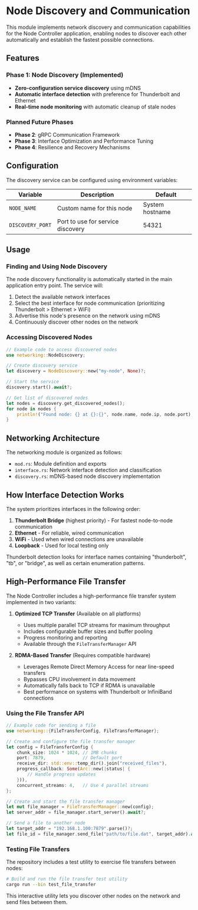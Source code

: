 # Node Discovery and Communication

This module implements network discovery and communication capabilities for the Node Controller application, enabling nodes to discover each other automatically and establish the fastest possible connections.

## Features

### Phase 1: Node Discovery (Implemented)
- **Zero-configuration service discovery** using mDNS
- **Automatic interface detection** with preference for Thunderbolt and Ethernet
- **Real-time node monitoring** with automatic cleanup of stale nodes

### Planned Future Phases
- **Phase 2**: gRPC Communication Framework
- **Phase 3**: Interface Optimization and Performance Tuning
- **Phase 4**: Resilience and Recovery Mechanisms

## Configuration

The discovery service can be configured using environment variables:

| Variable | Description | Default |
|----------|-------------|---------|
| `NODE_NAME` | Custom name for this node | System hostname |
| `DISCOVERY_PORT` | Port to use for service discovery | 54321 |

## Usage

### Finding and Using Node Discovery

The node discovery functionality is automatically started in the main application entry point. The service will:

1. Detect the available network interfaces
2. Select the best interface for node communication (prioritizing Thunderbolt > Ethernet > WiFi)
3. Advertise this node's presence on the network using mDNS
4. Continuously discover other nodes on the network

### Accessing Discovered Nodes

```rust
// Example code to access discovered nodes
use networking::NodeDiscovery;

// Create discovery service
let discovery = NodeDiscovery::new("my-node", None)?;

// Start the service 
discovery.start().await?;

// Get list of discovered nodes
let nodes = discovery.get_discovered_nodes();
for node in nodes {
    println!("Found node: {} at {}:{}", node.name, node.ip, node.port);
}
```

## Networking Architecture

The networking module is organized as follows:

- `mod.rs`: Module definition and exports
- `interface.rs`: Network interface detection and classification
- `discovery.rs`: mDNS-based node discovery implementation

## How Interface Detection Works

The system prioritizes interfaces in the following order:
1. **Thunderbolt Bridge** (highest priority) - For fastest node-to-node communication
2. **Ethernet** - For reliable, wired communication
3. **WiFi** - Used when wired connections are unavailable
4. **Loopback** - Used for local testing only

Thunderbolt detection looks for interface names containing "thunderbolt", "tb", or "bridge", as well as certain enumeration patterns. 

## High-Performance File Transfer

The Node Controller includes a high-performance file transfer system implemented in two variants:

1. **Optimized TCP Transfer** (Available on all platforms)
   - Uses multiple parallel TCP streams for maximum throughput
   - Includes configurable buffer sizes and buffer pooling
   - Progress monitoring and reporting
   - Available through the `FileTransferManager` API

2. **RDMA-Based Transfer** (Requires compatible hardware)
   - Leverages Remote Direct Memory Access for near line-speed transfers
   - Bypasses CPU involvement in data movement
   - Automatically falls back to TCP if RDMA is unavailable
   - Best performance on systems with Thunderbolt or InfiniBand connections

### Using the File Transfer API

```rust
// Example code for sending a file
use networking::{FileTransferConfig, FileTransferManager};

// Create and configure the file transfer manager
let config = FileTransferConfig {
    chunk_size: 1024 * 1024, // 1MB chunks
    port: 7879,              // Default port
    receive_dir: std::env::temp_dir().join("received_files"),
    progress_callback: Some(Arc::new(|status| {
        // Handle progress updates
    })),
    concurrent_streams: 4,   // Use 4 parallel streams
};

// Create and start the file transfer manager
let mut file_manager = FileTransferManager::new(config);
let server_addr = file_manager.start_server().await?;

// Send a file to another node
let target_addr = "192.168.1.100:7879".parse()?;
let file_id = file_manager.send_file("path/to/file.dat", target_addr).await?;
```

### Testing File Transfers

The repository includes a test utility to exercise file transfers between nodes:

```bash
# Build and run the file transfer test utility
cargo run --bin test_file_transfer
```

This interactive utility lets you discover other nodes on the network and send files between them. 